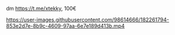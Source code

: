 dm https://t.me/xtekky, 100€


https://user-images.githubusercontent.com/98614666/182261794-853e2d7e-8b9c-4609-97aa-6e7e189d413b.mp4

